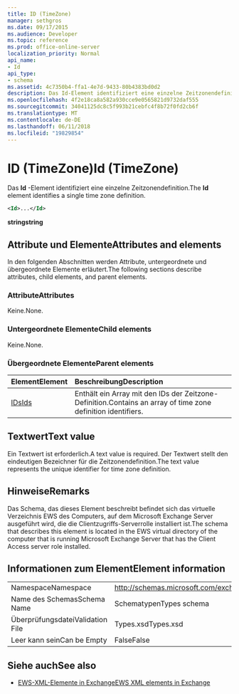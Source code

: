 ```yaml
---
title: ID (TimeZone)
manager: sethgros
ms.date: 09/17/2015
ms.audience: Developer
ms.topic: reference
ms.prod: office-online-server
localization_priority: Normal
api_name:
- Id
api_type:
- schema
ms.assetid: 4c7350b4-ffa1-4e7d-9433-80b4383bd0d2
description: Das Id-Element identifiziert eine einzelne Zeitzonendefinition.
ms.openlocfilehash: 4f2e18ca8a582a930cce9e0565821d9732daf555
ms.sourcegitcommit: 34041125dc8c5f993b21cebfc4f8b72f0fd2cb6f
ms.translationtype: MT
ms.contentlocale: de-DE
ms.lasthandoff: 06/11/2018
ms.locfileid: "19829854"
---
```

# <a name="id-timezone"></a><span data-ttu-id="1b53c-103">ID (TimeZone)</span><span class="sxs-lookup"><span data-stu-id="1b53c-103">Id (TimeZone)</span></span>

<span data-ttu-id="1b53c-104">Das **Id** -Element identifiziert eine einzelne Zeitzonendefinition.</span><span class="sxs-lookup"><span data-stu-id="1b53c-104">The **Id** element identifies a single time zone definition.</span></span> 
  
```xml
<Id>...</Id>
```

 <span data-ttu-id="1b53c-105">**string**</span><span class="sxs-lookup"><span data-stu-id="1b53c-105">**string**</span></span>
## <a name="attributes-and-elements"></a><span data-ttu-id="1b53c-106">Attribute und Elemente</span><span class="sxs-lookup"><span data-stu-id="1b53c-106">Attributes and elements</span></span>

<span data-ttu-id="1b53c-107">In den folgenden Abschnitten werden Attribute, untergeordnete und übergeordnete Elemente erläutert.</span><span class="sxs-lookup"><span data-stu-id="1b53c-107">The following sections describe attributes, child elements, and parent elements.</span></span>
  
### <a name="attributes"></a><span data-ttu-id="1b53c-108">Attribute</span><span class="sxs-lookup"><span data-stu-id="1b53c-108">Attributes</span></span>

<span data-ttu-id="1b53c-109">Keine.</span><span class="sxs-lookup"><span data-stu-id="1b53c-109">None.</span></span>
  
### <a name="child-elements"></a><span data-ttu-id="1b53c-110">Untergeordnete Elemente</span><span class="sxs-lookup"><span data-stu-id="1b53c-110">Child elements</span></span>

<span data-ttu-id="1b53c-111">Keine.</span><span class="sxs-lookup"><span data-stu-id="1b53c-111">None.</span></span>
  
### <a name="parent-elements"></a><span data-ttu-id="1b53c-112">Übergeordnete Elemente</span><span class="sxs-lookup"><span data-stu-id="1b53c-112">Parent elements</span></span>

|<span data-ttu-id="1b53c-113">**Element**</span><span class="sxs-lookup"><span data-stu-id="1b53c-113">**Element**</span></span>|<span data-ttu-id="1b53c-114">**Beschreibung**</span><span class="sxs-lookup"><span data-stu-id="1b53c-114">**Description**</span></span>|
|:-----|:-----|
|[<span data-ttu-id="1b53c-115">IDs</span><span class="sxs-lookup"><span data-stu-id="1b53c-115">Ids</span></span>](ids.md) <br/> |<span data-ttu-id="1b53c-116">Enthält ein Array mit den IDs der Zeitzone-Definition.</span><span class="sxs-lookup"><span data-stu-id="1b53c-116">Contains an array of time zone definition identifiers.</span></span>  <br/> |
   
## <a name="text-value"></a><span data-ttu-id="1b53c-117">Textwert</span><span class="sxs-lookup"><span data-stu-id="1b53c-117">Text value</span></span>

<span data-ttu-id="1b53c-118">Ein Textwert ist erforderlich.</span><span class="sxs-lookup"><span data-stu-id="1b53c-118">A text value is required.</span></span> <span data-ttu-id="1b53c-119">Der Textwert stellt den eindeutigen Bezeichner für die Zeitzonendefinition.</span><span class="sxs-lookup"><span data-stu-id="1b53c-119">The text value represents the unique identifier for time zone definition.</span></span>
  
## <a name="remarks"></a><span data-ttu-id="1b53c-120">Hinweise</span><span class="sxs-lookup"><span data-stu-id="1b53c-120">Remarks</span></span>

<span data-ttu-id="1b53c-121">Das Schema, das dieses Element beschreibt befindet sich das virtuelle Verzeichnis EWS des Computers, auf dem Microsoft Exchange Server ausgeführt wird, die die Clientzugriffs-Serverrolle installiert ist.</span><span class="sxs-lookup"><span data-stu-id="1b53c-121">The schema that describes this element is located in the EWS virtual directory of the computer that is running Microsoft Exchange Server that has the Client Access server role installed.</span></span>
  
## <a name="element-information"></a><span data-ttu-id="1b53c-122">Informationen zum Element</span><span class="sxs-lookup"><span data-stu-id="1b53c-122">Element information</span></span>

|||
|:-----|:-----|
|<span data-ttu-id="1b53c-123">Namespace</span><span class="sxs-lookup"><span data-stu-id="1b53c-123">Namespace</span></span>  <br/> |http://schemas.microsoft.com/exchange/services/2006/types  <br/> |
|<span data-ttu-id="1b53c-124">Name des Schemas</span><span class="sxs-lookup"><span data-stu-id="1b53c-124">Schema Name</span></span>  <br/> |<span data-ttu-id="1b53c-125">Schematypen</span><span class="sxs-lookup"><span data-stu-id="1b53c-125">Types schema</span></span>  <br/> |
|<span data-ttu-id="1b53c-126">Überprüfungsdatei</span><span class="sxs-lookup"><span data-stu-id="1b53c-126">Validation File</span></span>  <br/> |<span data-ttu-id="1b53c-127">Types.xsd</span><span class="sxs-lookup"><span data-stu-id="1b53c-127">Types.xsd</span></span>  <br/> |
|<span data-ttu-id="1b53c-128">Leer kann sein</span><span class="sxs-lookup"><span data-stu-id="1b53c-128">Can be Empty</span></span>  <br/> |<span data-ttu-id="1b53c-129">False</span><span class="sxs-lookup"><span data-stu-id="1b53c-129">False</span></span>  <br/> |
   
## <a name="see-also"></a><span data-ttu-id="1b53c-130">Siehe auch</span><span class="sxs-lookup"><span data-stu-id="1b53c-130">See also</span></span>



- [<span data-ttu-id="1b53c-131">EWS-XML-Elemente in Exchange</span><span class="sxs-lookup"><span data-stu-id="1b53c-131">EWS XML elements in Exchange</span></span>](ews-xml-elements-in-exchange.md)

